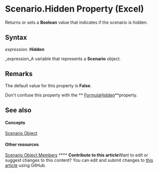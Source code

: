 
# Scenario.Hidden Property (Excel)

Returns or sets a  **Boolean** value that indicates if the scenario is hidden.


## Syntax

 _expression_. **Hidden**

 _expression_A variable that represents a  **Scenario** object.


## Remarks

The default value for this property is  **False**.

Don't confuse this property with the  ** [FormulaHidden](b6425c86-7e20-e34e-2d96-eb16075c20b6.md)**property.


## See also


#### Concepts


 [Scenario Object](edd1c4f4-12b1-0d9f-f4aa-dd66278ba891.md)
#### Other resources


 [Scenario Object Members](fd862abd-99a5-c18d-8ad2-462a49a50b6c.md)
****   **Contribute to this article**Want to edit or suggest changes to this content? You can edit and submit changes to  [this article](https://github.com/jhershey00/VBA_Excel_Test/OpenXMLCon/articles/a3155e73-3dda-5d27-f494-e947ae0f8bdd.md) using GitHub.

